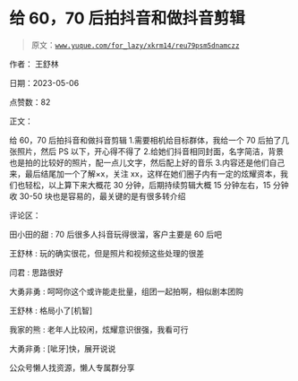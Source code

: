 # 给 60，70 后拍抖音和做抖音剪辑

> 原文：[`www.yuque.com/for_lazy/xkrm14/reu79psm5dnamczz`](https://www.yuque.com/for_lazy/xkrm14/reu79psm5dnamczz)



作者： 王舒林



日期：2023-05-06



点赞数：82



正文：



给 60，70 后拍抖音和做抖音剪辑 1.需要相机给目标群体，我给一个 70 后拍了几张照片，然后 PS 以下，开心得不得了 2.给她们抖音相同封面，名字简洁，背景也是拍的比较好的照片，配一点儿文字，然后配上好的音乐 3.内容还是他们自己来，最后结尾加一个了解×x，关注 xx，这样在她们圈子内有一定的炫耀资本，我们也轻松，以上算下来大概花 30 分钟，后期持续剪辑大概 15 分钟左右，15 分钟收 30-50 块也是容易的，最关键的是有很多转介绍



评论区：



田小田的甜 : 70 后很多人抖音玩得很溜，客户主要是 60 后吧



王舒林 : 玩的确实很花，但是照片和视频这些处理的很差



闫君 : 思路很好



大勇非勇 : 呵呵你这个或许能走批量，组团一起拍啊，相似剧本团购



王舒林 : 格局小了[机智]



我家的熊 : 老年人比较闲，炫耀意识很强，我看可行



大勇非勇 : [呲牙]快，展开说说



公众号懒人找资源，懒人专属群分享

